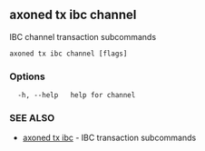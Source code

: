## axoned tx ibc channel

IBC channel transaction subcommands

```
axoned tx ibc channel [flags]
```

### Options

```
  -h, --help   help for channel
```

### SEE ALSO

* [axoned tx ibc](axoned_tx_ibc.md)	 - IBC transaction subcommands
